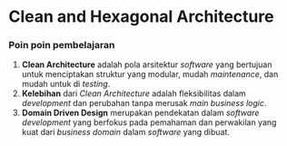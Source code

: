 # Clean and Hexagonal Architecture

### Poin poin pembelajaran

1. **Clean Architecture** adalah pola arsitektur *software* yang bertujuan untuk menciptakan struktur yang modular, mudah *maintenance*, dan mudah untuk di *testing*.
2. **Kelebihan** dari *Clean Architecture* adalah fleksibilitas dalam *development* dan perubahan tanpa merusak *main business logic*.
3. **Domain Driven Design** merupakan pendekatan dalam *software development* yang berfokus pada pemahaman dan perwakilan yang kuat dari *business domain* dalam *software* yang dibuat.
